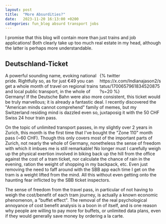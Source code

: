 ```yaml
---
layout: post
title:  "More Absurdities?"
date:   2023-11-20 16:13:00 +0200
categories: fun_blog absurd transport jobs
---
```


I promise that this blog will contain more than just trains and job applications! Both clearly take up too much real estate in my head, although the latter is perhaps more understandable.


<!-- https://x.com/Indianajason2/status/1700657961834520875?s=20 -->
## Deutschland-Ticket

<div class="image-with-caption" style="float:right;max-width:200px">
    {% twitter https://x.com/Indianajason2/status/1700657961834520875?s=20 %}
    <!-- <figcaption><em>Vol 1 of the manga</em></figcaption> -->
</div>

A powerful sounding name, evoking national pride. Rightfully so, as for just €49 you can get a whole month of travel on regional trains and local public transport, in the whole of Germany! If the Deutsche Bahn were also more consistent, this ticket would be truly marvellous; it is already a fantastic deal. I recently discovered the "American minds cannot comprehend" family of memes, but my Switzerland residing mind is dazzled even so, juxtaposig it with the 50 CHF Swiss 24 hour train pass.


On the topic of unlimited transport passes, in my slightly over 2 years in Zurich, this month is the first time that I've bought the "Zone 110" month pass (~60 CHF). Though this only covers most of the important parts of Zurich, not nearly the whole of Germany, nonetheless the sense of freedom with which it imbues me is still remarkable! No longer must I carefully weigh up the physical exertion involved in biking back up the hill from the office against the cost of a tram ticket, nor calculate the chance of rain in the evening, ration the weight of shopping in my backpack, etc. Even just removing the need to faff around with the SBB app each time I get on the tram is a weight lifted from the mind. All this without even getting onto the haunting fear inflicted by the SBB ticket inspectors.

The sense of freedom from the travel pass, in particular of not having to weigh the cost/benefit of each tram journey, is actually a known economic phenomenon, a "buffet effect". The removal of the real psychological annoyance of cost benefit analysis is a boon in of itself, and is one reason why people are willing to pay more for buffets, or unlimited data plans, even if they would generally save money by ordering a la carte.

